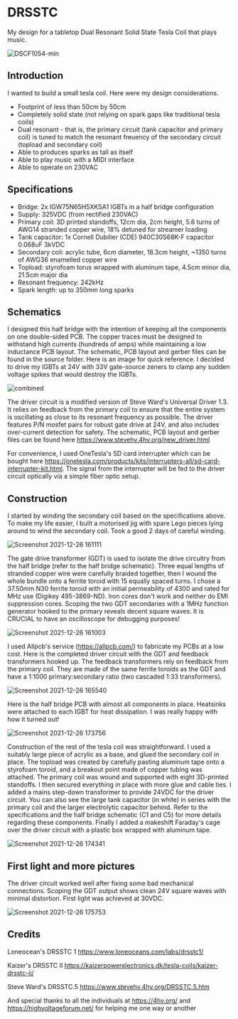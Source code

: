 # DRSSTC
My design for a tabletop Dual Resonant Solid State Tesla Coil that plays music.

![DSCF1054-min](https://user-images.githubusercontent.com/77631844/147196841-2f51533f-dd98-4717-a3a5-8b63a7450f19.JPG)

## Introduction
I wanted to build a small tesla coil. Here were my design considerations.
- Footprint of less than 50cm by 50cm
- Completely solid state (not relying on spark gaps like traditional tesla coils)
- Dual resonant - that is, the primary circuit (tank capacitor and primary coil) is tuned to match the resonant freuency of the secondary circuit (topload and secondary coil)
- Able to produces sparks as tall as itself
- Able to play music with a MIDI interface
- Able to operate on 230VAC

## Specifications
- Bridge: 2x IGW75N65H5XKSA1 IGBTs in a half bridge configuration
- Supply: 325VDC (from rectified 230VAC)
- Primary coil: 3D printed standoffs, 12cm dia, 2cm height, 5.6 turns of AWG14 stranded copper wire, 18% detuned for streamer loading
- Tank capacitor: 1x Cornell Dubilier (CDE) 940C30S68K-F capacitor 0.068uF 3kVDC
- Secondary coil: acrylic tube, 6cm diameter, 18.3cm height, ~1350 turns of AWG36 enamelled copper wire
- Topload: styrofoam torus wrapped with aluminum tape, 4.5cm minor dia, 21.5cm major dia
- Resonant frequency: 242kHz
- Spark length: up to 350mm long sparks

## Schematics
I designed this half bridge with the intention of keeping all the components on one double-sided PCB. The copper traces must be designed to withstand high currents (hundreds of amps) while maintaining a low inductance PCB layout. The schematic, PCB layout and gerber files can be found in the source folder. Here is an image for quick reference. I decided to drive my IGBTs at 24V with 33V gate-source zeners to clamp any sudden voltage spikes that would destroy the IGBTs.

![combined](https://user-images.githubusercontent.com/77631844/147400215-21d9aaf2-b350-480b-b33e-49f000c4583b.png)

The driver circuit is a modified version of Steve Ward's Universal Driver 1.3. It relies on feedback from the primary coil to ensure that the entire system is oscillating as close to its resonant frequency as possible. The driver features P/N mosfet pairs for robust gate drive at 24V, and also includes over-current detection for safety. The schematic, PCB layout and gerber files can be found here https://www.stevehv.4hv.org/new_driver.html

For convenience, I used OneTesla's SD card interrupter which can be bought here https://onetesla.com/products/kits/interrupters-all/sd-card-interrupter-kit.html. The signal from the interrupter will be fed to the driver circuit optically via a simple fiber optic setup.

## Construction
I started by winding the secondary coil based on the specifications above. To make my life easier, I built a motorised jig with spare Lego pieces lying around to wind the secondary coil. Took a good 2 days of careful winding.

![Screenshot 2021-12-26 161111](https://user-images.githubusercontent.com/77631844/147403341-2a75f72a-9dc5-49ab-b43f-539acef5f893.png)

The gate drive transformer (GDT) is used to isolate the drive circuitry from the half bridge (refer to the half bridge schematic). Three equal lengths of stranded copper wire were carefully braided together, then I wound the whole bundle onto a ferrite toroid with 15 equally spaced turns. I chose a 37.50mm N30 ferrite toroid with an initial permeability of 4300 and rated for MHz use (Digikey 495-3869-ND). Iron cores don't work and neither do EMI suppression cores. Scoping the two GDT secondaries with a 1MHz function generator hooked to the primary reveals decent square waves. It is CRUCIAL to have an oscilloscope for debugging purposes!

![Screenshot 2021-12-26 161003](https://user-images.githubusercontent.com/77631844/147403421-e81411cb-434e-4ec1-a477-07cd6583c849.png)

I used Allpcb's service (https://allpcb.com/) to fabricate my PCBs at a low cost. Here is the completed driver circuit with the GDT and feedback transformers hooked up. The feedback transformers rely on feedback from the primary coil. They are made of the same ferrite toroids as the GDT and have a 1:1000 primary:secondary ratio (two cascaded 1:33 transformers).

![Screenshot 2021-12-26 165540](https://user-images.githubusercontent.com/77631844/147403908-294ef39f-fdab-4b35-ba35-01309a868e3f.png)

Here is the half bridge PCB with almost all components in place. Heatsinks were attached to each IGBT for heat dissipation. I was really happy with how it turned out!

![Screenshot 2021-12-26 173756](https://user-images.githubusercontent.com/77631844/147404371-0a68236d-ddc5-4f0a-b5f6-a76aa75915d5.png)

Construction of the rest of the tesla coil was straightforward. I used a suitably large piece of acrylic as a base, and glued the secondary coil in place. The topload was created by carefully pasting aluminum tape onto a styrofoam toroid, and a breakout point made of copper tubing was attached. The primary coil was wound and supported with eight 3D-printed standoffs. I then secured everything in place with more glue and cable ties. I added a mains step-down transformer to provide 24VDC for the driver circuit. You can also see the large tank capacitor (in white) in series with the primary coil and the larger electrolytic capacitor behind. Refer to the specifications and the half bridge schematic (C1 and C5) for more details regarding these components. Finally I added a makeshift Faraday's cage over the driver circuit with a plastic box wrapped with aluminum tape.

![Screenshot 2021-12-26 174341](https://user-images.githubusercontent.com/77631844/147404478-f517c696-4d7b-4f2b-9d1a-aadb5f6030d4.png)

## First light and more pictures

The driver circuit worked well after fixing some bad mechanical connections. Scoping the GDT output shows clean 24V square waves with minimal distortion. First light was achieved at 30VDC. 

![Screenshot 2021-12-26 175753](https://user-images.githubusercontent.com/77631844/147404788-7031a692-fb9c-47b5-af43-35ce83d6d894.png)

## Credits
Loneocean's DRSSTC 1 https://www.loneoceans.com/labs/drsstc1/

Kaizer's DRSSTC II https://kaizerpowerelectronics.dk/tesla-coils/kaizer-drsstc-ii/

Steve Ward's DRSSTC.5 https://www.stevehv.4hv.org/DRSSTC.5.htm

And special thanks to all the individuals at https://4hv.org/ and https://highvoltageforum.net/ for helping me one way or another
